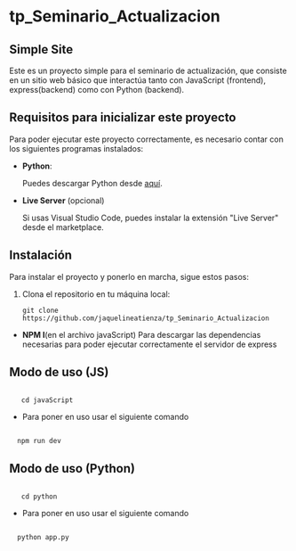 # tp_Seminario_Actualizacion

## Simple Site

Este es un proyecto simple para el seminario de actualización, que consiste en un sitio web básico que interactúa tanto con JavaScript (frontend), express(backend) como con Python (backend).

## Requisitos para inicializar este proyecto

Para poder ejecutar este proyecto correctamente, es necesario contar con los siguientes programas instalados:

- **Python**:

  Puedes descargar Python desde [aquí](https://www.python.org/downloads/).

- **Live Server** (opcional)

  Si usas Visual Studio Code, puedes instalar la extensión "Live Server" desde el marketplace.

## Instalación

Para instalar el proyecto y ponerlo en marcha, sigue estos pasos:

1. Clona el repositorio en tu máquina local:

   ```
   git clone https://github.com/jaquelineatienza/tp_Seminario_Actualizacion
   ```

- **NPM I**(en el archivo javaScript) Para descargar las dependencias necesarias para poder ejecutar correctamente el servidor de express

## Modo de uso (JS)

```

   cd javaScript
```

- Para poner en uso usar el siguiente comando

```

  npm run dev

```

## Modo de uso (Python)

```

   cd python
```

- Para poner en uso usar el siguiente comando

```

  python app.py

```
